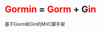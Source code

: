 # <font color=red>Gormin</font> = <font color=red>Gorm</font> + G<font color=red>in</font>
基于Gorm和Gin的MVC脚手架
